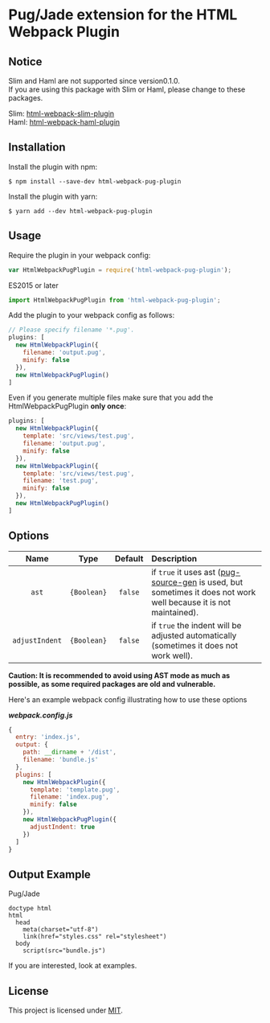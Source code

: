 Pug/Jade extension for the HTML Webpack Plugin
========================================

Notice
------------
Slim and Haml are not supported since version0.1.0.  
If you are using this package with Slim or Haml, please change to these packages.

Slim: [html-webpack-slim-plugin](https://www.npmjs.com/package/html-webpack-slim-plugin)  
Haml: [html-webpack-haml-plugin](https://www.npmjs.com/package/html-webpack-haml-plugin)

Installation
------------
Install the plugin with npm:

```shell
$ npm install --save-dev html-webpack-pug-plugin
```

Install the plugin with yarn:

```shell
$ yarn add --dev html-webpack-pug-plugin
```

Usage
-----
Require the plugin in your webpack config:

```javascript
var HtmlWebpackPugPlugin = require('html-webpack-pug-plugin');
```

ES2015 or later

```javascript
import HtmlWebpackPugPlugin from 'html-webpack-pug-plugin';
```

Add the plugin to your webpack config as follows:

```javascript
// Please specify filename '*.pug'.
plugins: [
  new HtmlWebpackPlugin({
    filename: 'output.pug',
    minify: false
  }),
  new HtmlWebpackPugPlugin()
]  
```

Even if you generate multiple files make sure that you add the HtmlWebpackPugPlugin **only once**:

```javascript
plugins: [
  new HtmlWebpackPlugin({
    template: 'src/views/test.pug',
    filename: 'output.pug',
    minify: false
  }),
  new HtmlWebpackPlugin({
    template: 'src/views/test.pug',
    filename: 'test.pug',
    minify: false
  }),
  new HtmlWebpackPugPlugin()
]  
```

Options
-----
| Name | Type | Default | Description |
|:---:|:---:|:---:|:---|
| `ast` | `{Boolean}` | `false` | if `true`  it uses ast ([pug-source-gen](https://github.com/pugjs/pug-source-gen) is used, but sometimes it does not work well because it is not maintained). |
| `adjustIndent` | `{Boolean}` | `false` | if `true` the indent will be adjusted automatically (sometimes it does not work well). |

**Caution: It is recommended to avoid using AST mode as much as possible, as some required packages are old and vulnerable.**

Here's an example webpack config illustrating how to use these options

***webpack.config.js***
```javascript
{
  entry: 'index.js',
  output: {
    path: __dirname + '/dist',
    filename: 'bundle.js'
  },
  plugins: [
    new HtmlWebpackPlugin({
      template: 'template.pug',
      filename: 'index.pug',
      minify: false
    }),
    new HtmlWebpackPugPlugin({
      adjustIndent: true
    })
  ]
}
```

Output Example
--------------

Pug/Jade

```pug
doctype html
html
  head
    meta(charset="utf-8")
    link(href="styles.css" rel="stylesheet")
  body
    script(src="bundle.js")
```

If you are interested, look at examples.

License
-------

This project is licensed under [MIT](https://github.com/negibouze/html-webpack-pug-plugin/blob/master/LICENSE).
